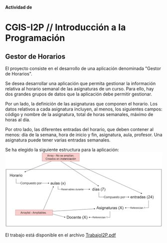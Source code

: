 **Actividad de**
# CGIS-I2P // Introducción a la Programación

## Gestor de Horarios

El proyecto consiste en el desarrollo de una aplicación denominada "Gestor de Horarios".

Se desea desarrollar una aplicación que permita gestionar la información relativa al horario semanal de las asignaturas de un curso. Para ello, hay dos grandes grupos de datos que la aplicación debe permitir gestionar. 

Por un lado, la definición de las asignaturas que componen el horario. Los datos relativos a cada asignatura incluyen, al menos, los siguientes campos: código y nombre de la asignatura, total de horas semanales, máximo de horas al día. 

Por otro lado, las diferentes entradas del horario, que deben contener al menos: día de la semana, hora de inicio y fin, asignatura, aula, profesor. Una asignatura puede tener varias entradas semanales.

Se ha elegido la siguiente estructura para la aplicación:
![Estructura de la aplicación](./diagram_overview.png)

El trabajo está disponible en el archivo [TrabajoI2P.pdf](./TrabajoI2P.pdf)